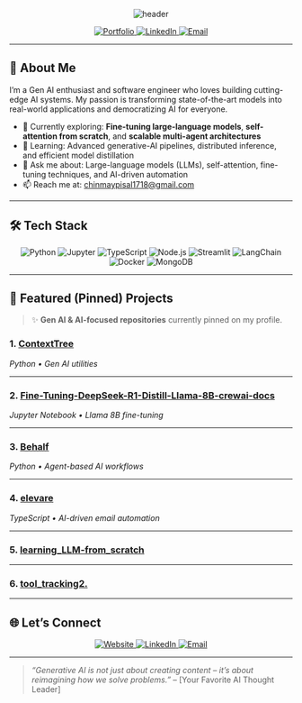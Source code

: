 <!-- Profile Header -->
<p align="center">
  <img src="https://capsule-render.vercel.app/api?type=waving&color=0e76a8&height=100&section=header&text=Hi%20there!%20I'm%20Chinmay%20Pisal%20👋&fontColor=ffffff&fontSize=24&animation=fadeIn" alt="header"/>
</p>

<!-- Social Icons -->
<p align="center">
  <a href="https://chinmaypisal.com/" target="_blank">
    <img src="https://img.shields.io/badge/Portfolio-0e76a8?style=for-the-badge&logo=google-chrome&logoColor=white" alt="Portfolio"/>
  </a>
  <a href="https://www.linkedin.com/in/chinmay-pisal/" target="_blank">
    <img src="https://img.shields.io/badge/LinkedIn-0e76a8?style=for-the-badge&logo=linkedin&logoColor=white" alt="LinkedIn"/>
  </a>
  <a href="mailto:chinmaypisal1718@gmail.com">
    <img src="https://img.shields.io/badge/Email-D14836?style=for-the-badge&logo=gmail&logoColor=white" alt="Email"/>
  </a>
</p>

---

## 🧠 About Me

I’m a Gen AI enthusiast and software engineer who loves building cutting-edge AI systems. My passion is transforming state-of-the-art models into real-world applications and democratizing AI for everyone.

- 🔭 Currently exploring: **Fine-tuning large-language models**, **self-attention from scratch**, and **scalable multi-agent architectures**  
- 🌱 Learning: Advanced generative-AI pipelines, distributed inference, and efficient model distillation  
- 💬 Ask me about: Large-language models (LLMs), self-attention, fine-tuning techniques, and AI-driven automation  
- 📫 Reach me at: [chinmaypisal1718@gmail.com](mailto:chinmaypisal1718@gmail.com)

---

## 🛠️ Tech Stack

<p align="center">
  <img src="https://img.shields.io/badge/Python-3776AB?style=for-the-badge&logo=python&logoColor=white" alt="Python"/>
  <img src="https://img.shields.io/badge/Jupyter_Notebooks-F37626?style=for-the-badge&logo=jupyter&logoColor=white" alt="Jupyter"/>
  <img src="https://img.shields.io/badge/TypeScript-3178C6?style=for-the-badge&logo=typescript&logoColor=white" alt="TypeScript"/>
  <img src="https://img.shields.io/badge/Node.js-339933?style=for-the-badge&logo=nodedotjs&logoColor=white" alt="Node.js"/>
  <img src="https://img.shields.io/badge/Streamlit-FF4B4B?style=for-the-badge&logo=streamlit&logoColor=white" alt="Streamlit"/>
  <img src="https://img.shields.io/badge/LangChain-000000?style=for-the-badge&logo=langchain&logoColor=white" alt="LangChain"/>
  <img src="https://img.shields.io/badge/Docker-2496ED?style=for-the-badge&logo=docker&logoColor=white" alt="Docker"/>
  <img src="https://img.shields.io/badge/MongoDB-47A248?style=for-the-badge&logo=mongodb&logoColor=white" alt="MongoDB"/>
</p>

---

## 🚀 Featured (Pinned) Projects

> ✨ **Gen AI & AI-focused repositories** currently pinned on my profile.

### 1. [ContextTree](https://github.com/chinmay404/ContextTree)  
<span style="font-style: italic;">Python • Gen AI utilities</span>  

---

### 2. [Fine-Tuning-DeepSeek-R1-Distill-Llama-8B-crewai-docs](https://github.com/chinmay404/Fine-Tuning-DeepSeek-R1-Distill-Llama-8B-crewai-docs)  
<span style="font-style: italic;">Jupyter Notebook • Llama 8B fine-tuning</span>  

---

### 3. [Behalf](https://github.com/chinmay404/Behalf)  
<span style="font-style: italic;">Python • Agent-based AI workflows</span>  

---

### 4. [elevare](https://github.com/chinmay404/elevare)  
<span style="font-style: italic;">TypeScript • AI-driven email automation</span>  

---

### 5. [learning_LLM-from_scratch](https://github.com/chinmay404/learning_LLM-from_scratch)  

---

### 6. [tool_tracking2.](https://github.com/chinmay404/tool_tracking2.)  
 
---

## 🌐 Let’s Connect

<p align="center">
  <a href="https://chinmaypisal.com/" target="_blank">
    <img src="https://img.shields.io/badge/🌐%20Website-0e76a8?style=for-the-badge&logo=google-chrome&logoColor=white" alt="Website"/>
  </a>
  <a href="https://www.linkedin.com/in/chinmay-pisal/" target="_blank">
    <img src="https://img.shields.io/badge/💼%20LinkedIn-0e76a8?style=for-the-badge&logo=linkedin&logoColor=white" alt="LinkedIn"/>
  </a>
  <a href="mailto:chinmaypisal1718@gmail.com">
    <img src="https://img.shields.io/badge/📧%20Email-D14836?style=for-the-badge&logo=gmail&logoColor=white" alt="Email"/>
  </a>
</p>

---

> *“Generative AI is not just about creating content – it’s about reimagining how we solve problems.”* – [Your Favorite AI Thought Leader]
